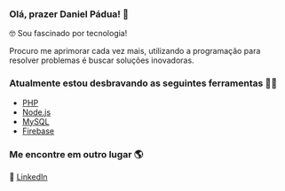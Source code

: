 ### Olá, prazer Daniel Pádua! 👋

🤓 Sou fascinado por tecnologia!

Procuro me aprimorar cada vez mais, utilizando a programação para resolver problemas é buscar soluções inovadoras.

### Atualmente estou desbravando as seguintes ferramentas 👨‍💻

- [PHP](https://www.php.net/)
- [Node.js](https://nodejs.org/en/)
- [MySQL](https://www.mysql.com/)
- [Firebase](https://firebase.google.com/)

### Me encontre em outro lugar 🌎

💼 [LinkedIn](https://www.linkedin.com/in/dnpadua/)
